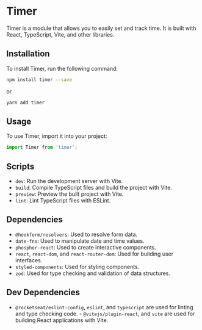 
# Timer

Timer is a module that allows you to easily set and track time. It is built with React, TypeScript, Vite, and other libraries.

## Installation

To install Timer, run the following command: 
```bash
npm install timer --save 
``` 
or 
```bash 
yarn add timer 
``` 
## Usage 
To use Timer, import it into your project: 
```jsx 
import Timer from 'timer'; 
``` 

## Scripts 

 - `dev`: Run the development server with Vite.  
 - `build`: Compile TypeScript files and build the project with Vite.  
 - `preview`: Preview the built project with Vite.  
 - `lint`: Lint TypeScript files with ESLint.  

 ## Dependencies

 - `@hookform/resolvers`: Used to resolve form data.  
 - `date-fns`: Used to manipulate date and time values.  
 - `phosphor-react`: Used to create interactive components.  
 - `react`, `react-dom`, and `react-router-dom`: Used for building user interfaces.  									   
 - `styled-components`: Used for styling components.  				   
 - `zod`: Used for type checking and validation of data structures.  

 ## Dev Dependencies

 - `@rocketseat/eslint-config`, `eslint`, and `typescript` are used for linting and type checking code.  	    - `@vitejs/plugin-react`, and `vite` are used for building React applications with Vite.
